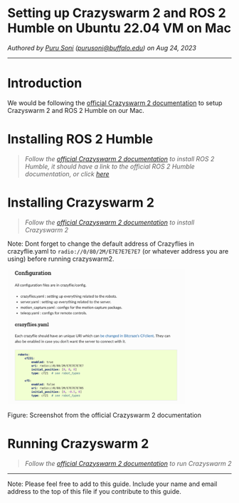 # Setting up Crazyswarm 2  and ROS 2 Humble on Ubuntu 22.04 VM on Mac
*Authored by [Puru Soni](https://github.com/puru-soni-04) (purusoni@buffalo.edu) on Aug 24, 2023*
***

# Introduction
We would be following the [official Crazyswarm 2 documentation](https://imrclab.github.io/crazyswarm2/) to setup Crazyswarm 2 and ROS 2 Humble on our Mac.

# Installing ROS 2 Humble
>*Follow the [official Crazyswarm 2 documentation](https://imrclab.github.io/crazyswarm2/) to install ROS 2 Humble, it should have a link to the official ROS 2 Humble documentation, or click [here](https://docs.ros.org/en/humble/Installation.html)*

# Installing Crazyswarm 2
>*Follow the [official Crazyswarm 2 documentation](https://imrclab.github.io/crazyswarm2/) to install Crazyswarm 2*

Note: Dont forget to change the default address of Crazyflies in crazyflie.yaml to `radio://0/80/2M/E7E7E7E7E7` (or whatever address you are using) before running crazyswarm2. 

<img src="images/1.png" style="width: 400px;"/>

Figure: Screenshot from the official Crazyswarm 2 documentation

# Running Crazyswarm 2
>*Follow the [official Crazyswarm 2 documentation](https://imrclab.github.io/crazyswarm2/) to run Crazyswarm 2*


***
Note: Please feel free to add to this guide. Include your name and email address to the top of this file if you contribute to this guide.
